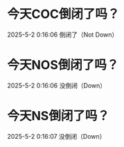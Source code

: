 # 今天COC倒闭了吗？

2025-5-2 0:16:06 倒闭了（Not Down）

# 今天NOS倒闭了吗？

2025-5-2 0:16:06 没倒闭（Down）

# 今天NS倒闭了吗？

2025-5-2 0:16:07 没倒闭（Down）

